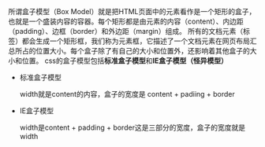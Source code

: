 所谓盒子模型（Box Model）就是把HTML页面中的元素看作是一个矩形的盒子，也就是一个盛装内容的容器。每个矩形都是由元素的内容（content）、内边距（padding）、边框（border）和外边距（margin）组成。
所有的文档元素（标签）都会生成一个矩形框，我们称为元素框，它描述了一个文档元素在网页布局汇总所占的位置大小。每个盒子除了有自己的大小和位置外，还影响着其他盒子的大小和位置。
css的盒子模型包括**标准盒子模型**和**IE盒子模型（怪异模型）** 

- 标准盒子模型

  width就是content的内容，盒子的宽度是 content + padiing + border

- IE盒子模型

  width是content + padding + border这是三部分的宽度，盒子的宽度就是width

